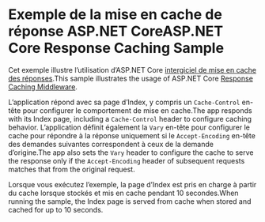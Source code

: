# <a name="aspnet-core-response-caching-sample"></a><span data-ttu-id="3f6b4-101">Exemple de la mise en cache de réponse ASP.NET Core</span><span class="sxs-lookup"><span data-stu-id="3f6b4-101">ASP.NET Core Response Caching Sample</span></span>

<span data-ttu-id="3f6b4-102">Cet exemple illustre l’utilisation d’ASP.NET Core [intergiciel de mise en cache des réponses](https://docs.microsoft.com/aspnet/core/performance/caching/middleware).</span><span class="sxs-lookup"><span data-stu-id="3f6b4-102">This sample illustrates the usage of ASP.NET Core [Response Caching Middleware](https://docs.microsoft.com/aspnet/core/performance/caching/middleware).</span></span>

<span data-ttu-id="3f6b4-103">L’application répond avec sa page d’Index, y compris un `Cache-Control` en-tête pour configurer le comportement de mise en cache.</span><span class="sxs-lookup"><span data-stu-id="3f6b4-103">The app responds with its Index page, including a `Cache-Control` header to configure caching behavior.</span></span> <span data-ttu-id="3f6b4-104">L’application définit également la `Vary` en-tête pour configurer le cache pour répondre à la réponse uniquement si le `Accept-Encoding` en-tête des demandes suivantes correspondent à ceux de la demande d’origine.</span><span class="sxs-lookup"><span data-stu-id="3f6b4-104">The app also sets the `Vary` header to configure the cache to serve the response only if the `Accept-Encoding` header of subsequent requests matches that from the original request.</span></span>

<span data-ttu-id="3f6b4-105">Lorsque vous exécutez l’exemple, la page d’Index est pris en charge à partir du cache lorsque stockés et mis en cache pendant 10 secondes.</span><span class="sxs-lookup"><span data-stu-id="3f6b4-105">When running the sample, the Index page is served from cache when stored and cached for up to 10 seconds.</span></span>
